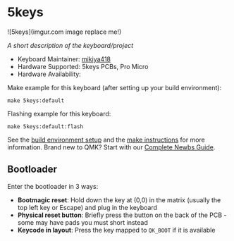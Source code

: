 # 5keys

![5keys](imgur.com image replace me!)

*A short description of the keyboard/project*

* Keyboard Maintainer: [mikiya418](https://github.com/mikiya418)
* Hardware Supported: 5keys PCBs, Pro Micro
* Hardware Availability: 

Make example for this keyboard (after setting up your build environment):

    make 5keys:default

Flashing example for this keyboard:

    make 5keys:default:flash

See the [build environment setup](https://docs.qmk.fm/#/getting_started_build_tools) and the [make instructions](https://docs.qmk.fm/#/getting_started_make_guide) for more information. Brand new to QMK? Start with our [Complete Newbs Guide](https://docs.qmk.fm/#/newbs).

## Bootloader

Enter the bootloader in 3 ways:

* **Bootmagic reset**: Hold down the key at (0,0) in the matrix (usually the top left key or Escape) and plug in the keyboard
* **Physical reset button**: Briefly press the button on the back of the PCB - some may have pads you must short instead
* **Keycode in layout**: Press the key mapped to `QK_BOOT` if it is available
